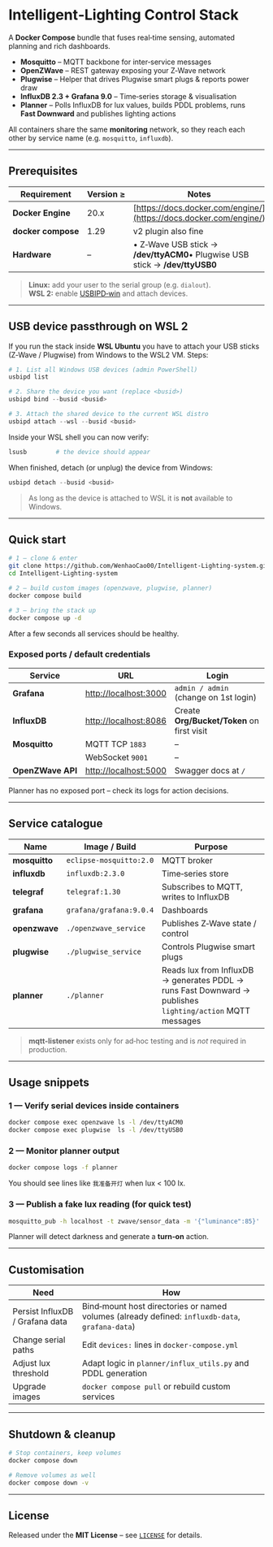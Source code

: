 # Intelligent‑Lighting Control Stack

A **Docker Compose** bundle that fuses real‑time sensing, automated planning and rich dashboards.

- **Mosquitto** – MQTT backbone for inter‑service messages
- **OpenZWave** – REST gateway exposing your Z‑Wave network
- **Plugwise** – Helper that drives Plugwise smart plugs & reports power draw
- **InfluxDB 2.3 + Grafana 9.0** – Time‑series storage & visualisation
- **Planner** – Polls InfluxDB for lux values, builds PDDL problems, runs **Fast Downward** and publishes lighting actions

All containers share the same **monitoring** network, so they reach each other by service name (e.g. `mosquitto`, `influxdb`).

---

## Prerequisites

| Requirement        | Version ≥ | Notes                                                                        |
| ------------------ | --------- | ---------------------------------------------------------------------------- |
| **Docker Engine**  | 20.x      | [https://docs.docker.com/engine/](https://docs.docker.com/engine/)           |
| **docker compose** | 1.29      | v2 plugin also fine                                                          |
| **Hardware**       | –         | • Z‑Wave USB stick → **/dev/ttyACM0**• Plugwise USB stick → **/dev/ttyUSB0** |

> **Linux:** add your user to the serial group (e.g. `dialout`).\
> **WSL 2:** enable [USBIPD‑win](https://github.com/dorssel/usbipd-win) and attach devices.

---

## USB device passthrough on WSL 2

If you run the stack inside **WSL Ubuntu** you have to attach your USB sticks (Z‑Wave / Plugwise) from Windows to the WSL2 VM. Steps:

```powershell
# 1. List all Windows USB devices (admin PowerShell)
usbipd list

# 2. Share the device you want (replace <busid>)
usbipd bind --busid <busid>

# 3. Attach the shared device to the current WSL distro
usbipd attach --wsl --busid <busid>
```

Inside your WSL shell you can now verify:

```bash
lsusb        # the device should appear
```

When finished, detach (or unplug) the device from Windows:

```powershell
usbipd detach --busid <busid>
```

> As long as the device is attached to WSL it is **not** available to Windows.

---

## Quick start

```bash
# 1 — clone & enter
git clone https://github.com/WenhaoCao00/Intelligent-Lighting-system.git
cd Intelligent-Lighting-system

# 2 — build custom images (openzwave, plugwise, planner)
docker compose build

# 3 — bring the stack up
docker compose up -d
```

After a few seconds all services should be healthy.

### Exposed ports / default credentials

| Service           | URL                                            | Login                                      |
| ----------------- | ---------------------------------------------- | ------------------------------------------ |
| **Grafana**       | [http://localhost:3000](http://localhost:3000) | `admin / admin` (change on 1st login)      |
| **InfluxDB**      | [http://localhost:8086](http://localhost:8086) | Create **Org/Bucket/Token** on first visit |
| **Mosquitto**     | MQTT TCP `1883`                                | –                                          |
|                   | WebSocket `9001`                               | –                                          |
| **OpenZWave API** | [http://localhost:5000](http://localhost:5000) | Swagger docs at `/`                        |

Planner has no exposed port – check its logs for action decisions.

---

## Service catalogue

| Name          | Image / Build           | Purpose                                                                                                   |
| ------------- | ----------------------- | --------------------------------------------------------------------------------------------------------- |
| **mosquitto** | `eclipse-mosquitto:2.0` | MQTT broker                                                                                               |
| **influxdb**  | `influxdb:2.3.0`        | Time‑series store                                                                                         |
| **telegraf**  | `telegraf:1.30`         | Subscribes to MQTT, writes to InfluxDB                                                                    |
| **grafana**   | `grafana/grafana:9.0.4` | Dashboards                                                                                                |
| **openzwave** | `./openzwave_service`   | Publishes Z‑Wave state / control                                                                          |
| **plugwise**  | `./plugwise_service`    | Controls Plugwise smart plugs                                                                             |
| **planner**   | `./planner`             | Reads lux from InfluxDB → generates PDDL → runs Fast Downward → publishes `lighting/action` MQTT messages |

> **mqtt-listener** exists only for ad‑hoc testing and is _not_ required in production.

---

## Usage snippets

### 1 — Verify serial devices inside containers

```bash
docker compose exec openzwave ls -l /dev/ttyACM0
docker compose exec plugwise  ls -l /dev/ttyUSB0
```

### 2 — Monitor planner output

```bash
docker compose logs -f planner
```

You should see lines like `我准备开灯` when lux < 100 lx.

### 3 — Publish a fake lux reading (for quick test)

```bash
mosquitto_pub -h localhost -t zwave/sensor_data -m '{"luminance":85}'
```

Planner will detect darkness and generate a **turn‑on** action.

---

## Customisation

| Need                            | How                                                                                             |
| ------------------------------- | ----------------------------------------------------------------------------------------------- |
| Persist InfluxDB / Grafana data | Bind‑mount host directories or named volumes (already defined: `influxdb-data`, `grafana-data`) |
| Change serial paths             | Edit `devices:` lines in `docker-compose.yml`                                                   |
| Adjust lux threshold            | Adapt logic in `planner/influx_utils.py` and PDDL generation                                    |
| Upgrade images                  | `docker compose pull` or rebuild custom services                                                |

---

## Shutdown & cleanup

```bash
# Stop containers, keep volumes
docker compose down

# Remove volumes as well
docker compose down -v
```

---

## License

Released under the **MIT License** – see [`LICENSE`](LICENSE) for details.
